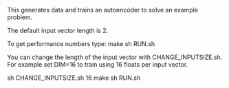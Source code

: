 This generates data and trains an autoencoder to solve an example problem. 

The default input vector length is 2.

To get performance numbers type:
make
sh RUN.sh


You can change the length of the input vector with CHANGE_INPUTSIZE.sh.
For example set DIM=16 to train using 16 floats per input vector.

   sh CHANGE_INPUTSIZE.sh 16
   make
   sh RUN.sh


